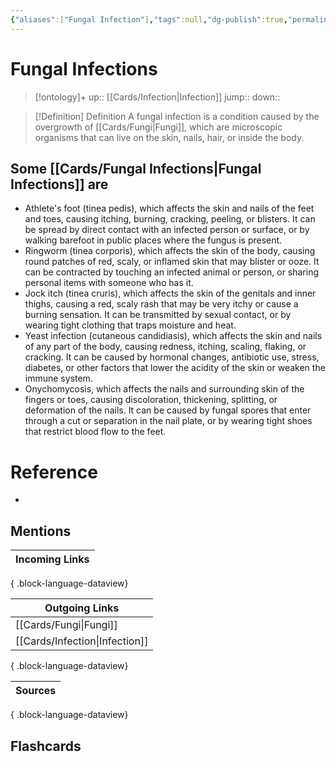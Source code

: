 ```yaml
---
{"aliases":["Fungal Infection"],"tags":null,"dg-publish":true,"permalink":"/cards/fungal-infections/","dgPassFrontmatter":true}
---
```


# Fungal Infections

> [!ontology]+
> up:: [[Cards/Infection\|Infection]]
> jump:: 
> down:: 

> [!Definition] Definition
> A fungal infection is a condition caused by the overgrowth of [[Cards/Fungi\|Fungi]], which are microscopic organisms that can live on the skin, nails, hair, or inside the body.

## Some [[Cards/Fungal Infections\|Fungal Infections]] are

- Athlete's foot (tinea pedis), which affects the skin and nails of the feet and toes, causing itching, burning, cracking, peeling, or blisters. It can be spread by direct contact with an infected person or surface, or by walking barefoot in public places where the fungus is present.
- Ringworm (tinea corporis), which affects the skin of the body, causing round patches of red, scaly, or inflamed skin that may blister or ooze. It can be contracted by touching an infected animal or person, or sharing personal items with someone who has it.
- Jock itch (tinea cruris), which affects the skin of the genitals and inner thighs, causing a red, scaly rash that may be very itchy or cause a burning sensation. It can be transmitted by sexual contact, or by wearing tight clothing that traps moisture and heat.
- Yeast infection (cutaneous candidiasis), which affects the skin and nails of any part of the body, causing redness, itching, scaling, flaking, or cracking. It can be caused by hormonal changes, antibiotic use, stress, diabetes, or other factors that lower the acidity of the skin or weaken the immune system.
- Onychomycosis, which affects the nails and surrounding skin of the fingers or toes, causing discoloration, thickening, splitting, or deformation of the nails. It can be caused by fungal spores that enter through a cut or separation in the nail plate, or by wearing tight shoes that restrict blood flow to the feet.


# Reference
- 

## Mentions
| Incoming Links |
| -------------- |

{ .block-language-dataview}

| Outgoing Links                    |
| --------------------------------- |
| [[Cards/Fungi\|Fungi]]         |
| [[Cards/Infection\|Infection]] |

{ .block-language-dataview}

| Sources |
| ------- |

{ .block-language-dataview}

## Flashcards 
